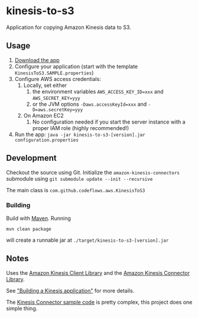 # kinesis-to-s3

Application for copying Amazon Kinesis data to S3.

## Usage

1. [Download the app](TODO)
2. Configure your application (start with the template `KinesisToS3.SAMPLE.properties`)
3. Configure AWS access credentials:
    1. Locally, set either
        1. the environment variables `AWS_ACCESS_KEY_ID=xxx` and `AWS_SECRET_KEY=yyy`
        2. or the JVM options `-Daws.accessKeyId=xxx` and `-D=aws.secretKey=yyy`
    2. On Amazon EC2
        1. No configuration needed if you start the server instance with a proper IAM role (highly recommended!)
4. Run the app: `java -jar kinesis-to-s3-[version].jar configuration.properties`

## Development

Checkout the source using Git. Initialize the `amazon-kinesis-connectors` submodule using `git submodule update --init --recursive`

The main class is `com.github.codeflows.aws.KinesisToS3`

### Building

Build with [Maven](http://maven.apache.org/). Running

    mvn clean package
will create a runnable jar at `./target/kinesis-to-s3-[version].jar`

## Notes

Uses the [Amazon Kinesis Client Library](https://github.com/awslabs/amazon-kinesis-client)
and the [Amazon Kinesis Connector Library](https://github.com/awslabs/amazon-kinesis-connectors).

See ["Building a Kinesis application"](http://docs.aws.amazon.com/kinesis/latest/dev/kinesis-record-processor-implementation-app.html) for more details.

The [Kinesis Connector sample code](https://github.com/awslabs/amazon-kinesis-connectors/tree/master/src/main/samples)
is pretty complex, this project does one simple thing.
